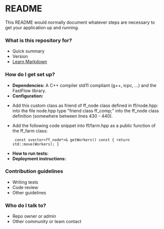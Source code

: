 # README #

This README would normally document whatever steps are necessary to get your application up and running.

### What is this repository for? ###

* Quick summary
* Version
* [Learn Markdown](https://bitbucket.org/tutorials/markdowndemo)

### How do I get set up? ###

* **Dependencies:** A C++ compiler std11 compliant (g++, icpc, ...) and the FastFlow library.
* **Configuration:** 
-  Add this custom class as friend of ff_node class defined in ff/node.hpp: into the file node.hpp type "friend class ff_comp;" into the ff_node class definition (somewhere between lines 430 - 440).
-  Add the following code snippet into ff/farm.hpp as a public function of the ff_farm class:
    
        const svector<ff_node*>& getWorkers() const { return std::move(Workers); }
    
* **How to run tests:**
* **Deployment instructions:**

### Contribution guidelines ###

* Writing tests
* Code review
* Other guidelines

### Who do I talk to? ###

* Repo owner or admin
* Other community or team contact
